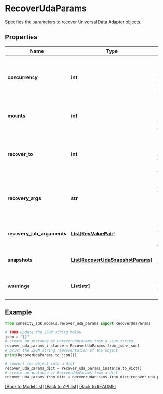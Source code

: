 # RecoverUdaParams

Specifies the parameters to recover Universal Data Adapter objects.

## Properties

Name | Type | Description | Notes
------------ | ------------- | ------------- | -------------
**concurrency** | **int** | Specifies the maximum number of concurrent IO Streams that will be created to exchange data with the cluster. If not specified, the default value is taken as 1. | [optional] [default to 1]
**mounts** | **int** | Specifies the maximum number of view mounts per host. If not specified, the default value is taken as 1. | [optional] [default to 1]
**recover_to** | **int** | Specifies the &#39;Source Registration ID&#39; of the source where the objects are to be recovered. If this is not specified, the recovery job will recover to the original location. | [optional] 
**recovery_args** | **str** | Specifies the custom arguments to be supplied to the restore job script. This field is deprecated. Use recoveryJobArguments instead. | [optional] 
**recovery_job_arguments** | [**List[KeyValuePair]**](KeyValuePair.md) | Specifies the map of custom arguments to be supplied to the restore job script. | [optional] 
**snapshots** | [**List[RecoverUdaSnapshotParams]**](RecoverUdaSnapshotParams.md) | Specifies the local snapshot ids and other details of the objects to be recovered. | 
**warnings** | **List[str]** | This field will hold the warnings in cases where the job status is SucceededWithWarnings. | [optional] [readonly] 

## Example

```python
from cohesity_sdk.models.recover_uda_params import RecoverUdaParams

# TODO update the JSON string below
json = "{}"
# create an instance of RecoverUdaParams from a JSON string
recover_uda_params_instance = RecoverUdaParams.from_json(json)
# print the JSON string representation of the object
print(RecoverUdaParams.to_json())

# convert the object into a dict
recover_uda_params_dict = recover_uda_params_instance.to_dict()
# create an instance of RecoverUdaParams from a dict
recover_uda_params_from_dict = RecoverUdaParams.from_dict(recover_uda_params_dict)
```
[[Back to Model list]](../README.md#documentation-for-models) [[Back to API list]](../README.md#documentation-for-api-endpoints) [[Back to README]](../README.md)


